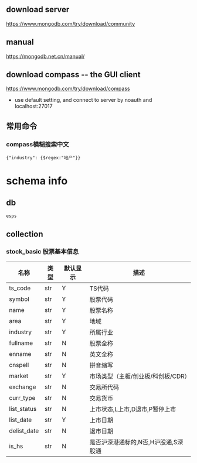 ## download server
https://www.mongodb.com/try/download/community

## manual
https://mongodb.net.cn/manual/

## download compass -- the GUI client
https://www.mongodb.com/try/download/compass

- use default setting, and connect to server by noauth and localhost:27017

## 常用命令 

### compass模糊搜索中文

`{"industry": {$regex:"地产"}}`


# schema info 
## db
`esps`

## collection 

### stock_basic  股票基本信息

|名称|类型|默认显示|描述|
|-|-|-|-|
|ts_code|str|Y|TS代码|
|symbol|str|Y|股票代码|
|name|str|Y|股票名称|
|area|str|Y|地域|
|industry|str|Y|所属行业|
|fullname|str|N|股票全称|
|enname|str|N|英文全称|
|cnspell|str|N|拼音缩写|
|market|str|Y|市场类型（主板/创业板/科创板/CDR）|
|exchange|str|N|交易所代码|
|curr_type|str|N|交易货币|
|list_status|str|N|上市状态,L上市,D退市,P暂停上市|
|list_date|str|Y|上市日期|
|delist_date|str|N|退市日期|
|is_hs|str|N|是否沪深港通标的,N否,H沪股通,S深股通|